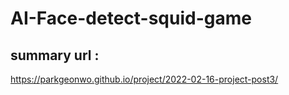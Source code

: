 # AI-Face-detect-squid-game

## summary url : 

https://parkgeonwo.github.io/project/2022-02-16-project-post3/

